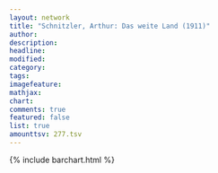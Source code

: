 ```yaml
---
layout: network
title: "Schnitzler, Arthur: Das weite Land (1911)"
author:
description:
headline:
modified:
category:
tags:
imagefeature: 
mathjax: 
chart: 
comments: true
featured: false
list: true
amounttsv: 277.tsv
---
```

{% include barchart.html %}
